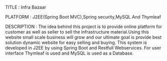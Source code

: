 TITLE              :  Infra Bazaar

PLATFORM      : J2EE(Spring Boot MVC),Spring security,MySQL And Thymleaf

DESCRIPTION   :
The idea behind this project is to provide online platform for customer as well as seller to sell the 
infrastructure material.Using this website small scale business will grow and our ultimate goal is provide
best solution dynamic website for easy selling and buying. This system is developed in J2EE by using Spring Boot 
and Restfull Webservices. For user interface Thymleaf is used and MySQL is used as a Database. 

